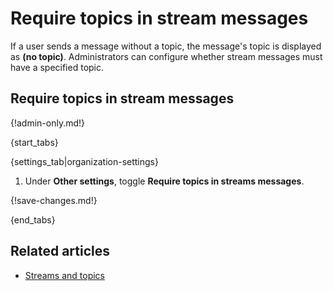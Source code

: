 # Require topics in stream messages

If a user sends a message without a topic, the message's topic is displayed as
**(no topic)**. Administrators can configure whether stream messages must have a
specified topic.

## Require topics in stream messages

{!admin-only.md!}

{start_tabs}

{settings_tab|organization-settings}

1. Under **Other settings**, toggle
   **Require topics in streams messages**.

{!save-changes.md!}

{end_tabs}

## Related articles

* [Streams and topics](/help/streams-and-topics)
